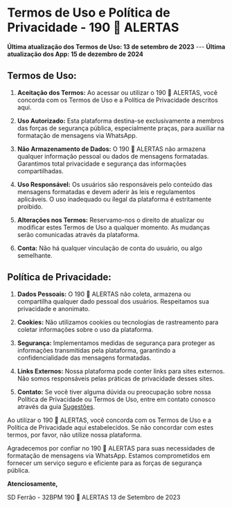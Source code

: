 # Termos de Uso e Política de Privacidade - 190 🚨 ALERTAS

**Última atualização dos Termos de Uso: 13 de setembro de 2023** --- 
**Última atualização dos App: 15 de dezembro de 2024**

## Termos de Uso:

1. **Aceitação dos Termos:** Ao acessar ou utilizar o 190 🚨 ALERTAS, você concorda com os Termos de Uso e a Política de Privacidade descritos aqui.

2. **Uso Autorizado:** Esta plataforma destina-se exclusivamente a membros das forças de segurança pública, especialmente praças, para auxiliar na formatação de mensagens via WhatsApp.

3. **Não Armazenamento de Dados:** O 190 🚨 ALERTAS não armazena qualquer informação pessoal ou dados de mensagens formatadas. Garantimos total privacidade e segurança das informações compartilhadas.

4. **Uso Responsável:** Os usuários são responsáveis pelo conteúdo das mensagens formatadas e devem aderir às leis e regulamentos aplicáveis. O uso inadequado ou ilegal da plataforma é estritamente proibido.

5. **Alterações nos Termos:** Reservamo-nos o direito de atualizar ou modificar estes Termos de Uso a qualquer momento. As mudanças serão comunicadas através da plataforma.

6. **Conta:** Não há qualquer vinculação de conta do usuário, ou algo semelhante.

## Política de Privacidade:

1. **Dados Pessoais:** O 190 🚨 ALERTAS não coleta, armazena ou compartilha qualquer dado pessoal dos usuários. Respeitamos sua privacidade e anonimato.

2. **Cookies:** Não utilizamos cookies ou tecnologias de rastreamento para coletar informações sobre o uso da plataforma.

3. **Segurança:** Implementamos medidas de segurança para proteger as informações transmitidas pela plataforma, garantindo a confidencialidade das mensagens formatadas.

4. **Links Externos:** Nossa plataforma pode conter links para sites externos. Não somos responsáveis pelas práticas de privacidade desses sites.

5. **Contato:** Se você tiver alguma dúvida ou preocupação sobre nossa Política de Privacidade ou Termos de Uso, entre em contato conosco através da guia [Sugestões](https://190alertas.github.io/home/feedback).

Ao utilizar o 190 🚨 ALERTAS, você concorda com os Termos de Uso e a Política de Privacidade aqui estabelecidos. Se não concordar com estes termos, por favor, não utilize nossa plataforma.

Agradecemos por confiar no 190 🚨 ALERTAS para suas necessidades de formatação de mensagens via WhatsApp. Estamos comprometidos em fornecer um serviço seguro e eficiente para as forças de segurança pública.

**Atenciosamente,**

SD Ferrão - 32BPM
190 🚨 ALERTAS
13 de Setembro de 2023
